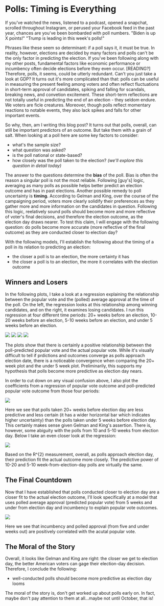 # Polls: Timing is Everything
If you've watched the news, listened to a podcast, opened a snapchat, scrolled throughout Instagram, or perused your Facebook feed in the past year, chances are you've been bombarded with poll numbers. "Biden is up X points!" "Trump is leading in this week's polls!" 

Phrases like these seem so determinant: if a poll says it, it must be true. In reality, however, elections are decided by many factors and polls can't be the only factor in predicting the election. If you've been following along with my other posts, fundamental factors like economic performance or incumbency often decide elections before they even occur. [READING?] Therefore, polls, it seems, could be utterly redundant. Can't you just take a look at GDP? It turns out it's more complicated than that: polls can be useful in measuring the present feeling among voters and often reflect fluctuations in short-term approval of candidates, spiking and falling for scandals, breaking news, and convetion excitement. These short-term reflections are not totally useful in predicting the end of an election - they seldom endure. We voters are ficle creatures. Moreover, though polls reflect momentary reactions to notable events, they also lack spikes and falls for other important events. 

So why, then, am I writing this blog post? It turns out that polls, overall, can still be important predictors of an outcome. But take them with a grain of salt. When looking at a poll here are some key factors to consider: 
- what's the sample size?
- what question was asked?
- is the poll national or state-based?
- how closely was the poll taken to the election? *(we'll explore this question in detail today)*

The answer to the questions determine the **bias** of the poll. Bias is often the reason a singular poll is not the most reliable. Following [guy's] logic, averaging as many polls as possible helps better predict an election outcome and has in past elections. Another possible remedy to poll uncertainty is **timing.** According to Gelman and King, over the course of the campaigning period, voters more clearly solidify their preferences as they gather more and more information on the candidates in question. Following this logic, reelatively sound polls should become more and more reflective of voter's final decisions, and therefore the election outcome, as the election day draws nearer. To test this claim, I will engage with the following question: do polls become more accurate (more reflective of the final outcome) as they are conducted closer to election day?

With the following models, I'll establish the following about the timing of a poll in its relation to predicting an election: 
- the closer a poll is to an election, the more certainty it has 
- the closer a poll is to an election, the more it correlates with the election outcome 

## Winners and Losers 
In the following plots, I take a look at a regression explaining the relationship between the popular vote and the (polled) average approval at the time of the poll. On the left, the regression looks at this relationship among winning candidates, and on the right, it examines losing candidates. I run this regression at four different time periods: 20+ weeks before an election, 10-20 weeks before an election, 5-10 weeks before an election, and under 5 weeks before an election. 

![](../images/poll_20w.png)
![](../images/poll_10w.png)
![](../images/poll_5w.png)
![](../images/poll_under5w.png)

The plots show that there is certainly a positive relationship between the poll-predicted popular vote and the actual popular vote. While it's visually difficult to tell if prdictions and outcomes converge as polls approach election date, there is a noticeable convergence when comparing the 20+ week plot and the under 5 week plot. Preliminarily, this supports my hypothesis that polls become more predictive as election day nears. 

In order to cut down on any visual confusion above, I also plot the coefficients from a regression of popular vote outcome and poll-predicted popular vote outcome from those four periods:

![](../images/poll_weeks.png)

Here we see that polls taken 20+ weeks before election day are less predictive and less certain (it has a wider horizontal bar which indicates higher uncertainty) than the polls taken under 5 weeks before election day. This certainly makes sense given Gelman and King's assertion. There is, however, some abiguity with the polls from 10 and 5-10 weeks from election day. Below I take an even closer look at the regression: 

![](../images/poll_week_regression.png)

Based on the R^{2} measurement, overall, as polls approach election day, their prediction fit the actual outcome more closely. The predictive power of 10-20 and 5-10 week-from-election-day polls are virtually the same. 

## The Final Countdown 
Now that I have established that polls conducted closer to election day are a closer fit to the actual election outcome, I'll look specifically at a model that uses polled average approval (predicted popular vote) from 5 weeks and under from election day and incumbency to explain popular vote outcomes. 

![](../images/5_week_regression.png)

Here we see that incumbency and polled approval (from five and under weeks out) are positively correlated with the acutal popular vote.

## The Moral of the Story 
Overall, it looks like Gelman and King are right: the closer we get to election day, the better American voters can gage their election-day decision. Therefore, I conclude the following: 
- well-conducted polls should become more predictive as election day looms 

The moral of the story is, don't get worked up about polls early on. In fact, maybe don't pay attention to them at all...maybe not until October, that is! 
